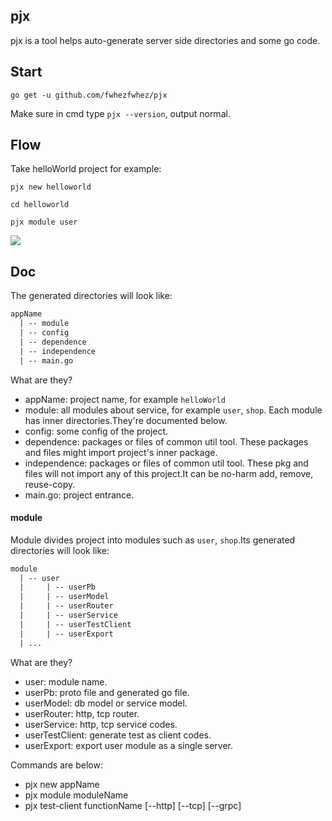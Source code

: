 ## pjx
pjx is a tool helps auto-generate server side directories and some go code.

## Start
`go get -u github.com/fwhezfwhez/pjx`

Make sure in cmd type `pjx --version`, output normal.

## Flow
Take helloWorld project for example:

`pjx new helloworld`

`cd helloworld`

`pjx module user`

<p align="left">
    <img src="http://i2.tiimg.com/684630/b10b449ce4e75370.gif">
</p>

## Doc
The generated directories will look like:

```txt
appName
  | -- module
  | -- config
  | -- dependence
  | -- independence
  | -- main.go
```
What are they?

- appName: project name, for example `helloWorld`
- module: all modules about service, for example `user`, `shop`. Each module has inner directories.They're documented below.
- config: some config of the project.
- dependence: packages or files of common util tool. These packages and files might import project's inner package.
- independence: packages or files of common util tool. These pkg and files will not import any of this project.It can be no-harm add, remove, reuse-copy.
- main.go: project entrance.

#### module
Module divides project into modules such as `user`, `shop`.Its generated directories will look like:
```txt
module
  | -- user
  |     | -- userPb
  |     | -- userModel
  |     | -- userRouter
  |     | -- userService
  |     | -- userTestClient
  |     | -- userExport
  | ...
```

What are they?

- user: module name.
- userPb: proto file and generated go file.
- userModel: db model or service model.
- userRouter: http, tcp router.
- userService: http, tcp service codes.
- userTestClient: generate test as client codes.
- userExport: export user module as a single server.

Commands are below:

- pjx new appName
- pjx module moduleName
- pjx test-client functionName [--http] [--tcp] [--grpc]
